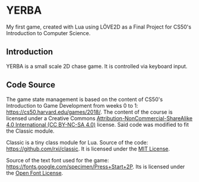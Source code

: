 # YERBA
My first game, created with Lua using LÖVE2D as a Final Project for CS50's Introduction to Computer Science.

## Introduction

YERBA is a small scale 2D chase game. It is controlled via keyboard input. 

## Code Source

The game state management is based on the content of CS50's Introduction to Game Development from weeks 0 to 1: https://cs50.harvard.edu/games/2018/. The content of the course is licensed under a Creative Commons [Attribution-NonCommercial-ShareAlike 4.0 International (CC BY-NC-SA 4.0)](https://creativecommons.org/licenses/by-nc-sa/4.0/) license. Said code was modified to fit the Classic module. 

Classic is a tiny class module for Lua. Source of the code: https://github.com/rxi/classic. It is licensed under the [MIT License](https://github.com/rxi/classic/blob/master/LICENSE).

Source of the text font used for the game: https://fonts.google.com/specimen/Press+Start+2P. Its is licensed under the [Open Font License](https://scripts.sil.org/cms/scripts/page.php?site_id=nrsi&id=OFL).
